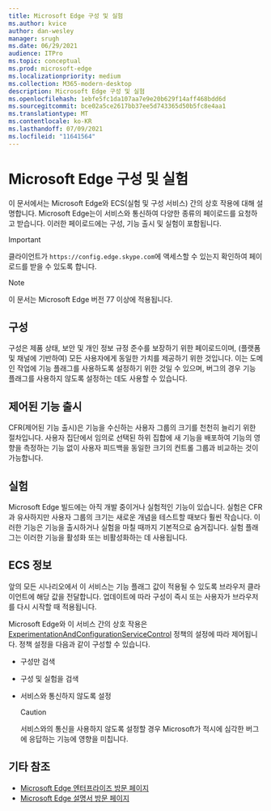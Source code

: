 ```yaml
---
title: Microsoft Edge 구성 및 실험
ms.author: kvice
author: dan-wesley
manager: srugh
ms.date: 06/29/2021
audience: ITPro
ms.topic: conceptual
ms.prod: microsoft-edge
ms.localizationpriority: medium
ms.collection: M365-modern-desktop
description: Microsoft Edge 구성 및 실험
ms.openlocfilehash: 1ebfe5fc1da107aa7e9e20b629f14aff468bdd6d
ms.sourcegitcommit: bce02a5ce2617bb37ee5d743365d50b5fc8e4aa1
ms.translationtype: MT
ms.contentlocale: ko-KR
ms.lasthandoff: 07/09/2021
ms.locfileid: "11641564"
---
```

# <a name="microsoft-edge-configurations-and-experimentation"></a>Microsoft Edge 구성 및 실험

이 문서에서는 Microsoft Edge와 ECS(실험 및 구성 서비스) 간의 상호 작용에 대해 설명합니다. Microsoft Edge는이 서비스와 통신하여 다양한 종류의 페이로드를 요청하고 받습니다. 이러한 페이로드에는 구성, 기능 출시 및 실험이 포함됩니다.

> [!IMPORTANT]
> 클라이언트가 `https://config.edge.skype.com`에 액세스할 수 있는지 확인하여 페이로드를 받을 수 있도록 합니다.

> [!NOTE]
> 이 문서는 Microsoft Edge 버전 77 이상에 적용됩니다.

## <a name="configurations"></a>구성

구성은 제품 상태, 보안 및 개인 정보 규정 준수를 보장하기 위한 페이로드이며, (플랫폼 및 채널에 기반하여) 모든 사용자에게 동일한 가치를 제공하기 위한 것입니다. 이는 도메인 작업에 기능 플래그를 사용하도록 설정하기 위한 것일 수 있으며, 버그의 경우 기능 플래그를 사용하지 않도록 설정하는 데도 사용할 수 있습니다.

## <a name="controlled-feature-rollout"></a>제어된 기능 출시

CFR(제어된 기능 출시)은 기능을 수신하는 사용자 그룹의 크기를 천천히 늘리기 위한 절차입니다. 사용자 집단에서 임의로 선택된 하위 집합에 새 기능을 배포하여 기능의 영향을 측정하는 기능 없이 사용자 피드백을 동일한 크기의 컨트롤 그룹과 비교하는 것이 가능합니다.

## <a name="experiments"></a>실험

Microsoft Edge 빌드에는 아직 개발 중이거나 실험적인 기능이 있습니다. 실험은 CFR과 유사하지만 사용자 그룹의 크기는 새로운 개념을 테스트할 때보다 훨씬 작습니다. 이러한 기능은 기능을 출시하거나 실험을 마칠 때까지 기본적으로 숨겨집니다. 실험 플래그는 이러한 기능을 활성화 또는 비활성화하는 데 사용됩니다.

## <a name="about-the-ecs"></a>ECS 정보

앞의 모든 시나리오에서 이 서비스는 기능 플래그 값이 적용될 수 있도록 브라우저 클라이언트에 해당 값을 전달합니다. 업데이트에 따라 구성이 즉시 또는 사용자가 브라우저를 다시 시작할 때 적용됩니다.

Microsoft Edge와 이 서비스 간의 상호 작용은 [ExperimentationAndConfigurationServiceControl](./microsoft-edge-policies.md#experimentationandconfigurationservicecontrol) 정책의 설정에 따라 제어됩니다. 정책 설정을 다음과 같이 구성할 수 있습니다.

- 구성만 검색
- 구성 및 실험을 검색
- 서비스와 통신하지 않도록 설정

  > [!CAUTION]
  > 서비스와의 통신을 사용하지 않도록 설정할 경우 Microsoft가 적시에 심각한 버그에 응답하는 기능에 영향을 미칩니다.

## <a name="see-also"></a>기타 참조

- [Microsoft Edge 엔터프라이즈 방문 페이지](https://www.microsoftedgeinsider.com/enterprise)
- [Microsoft Edge 설명서 방문 페이지](./index.yml)